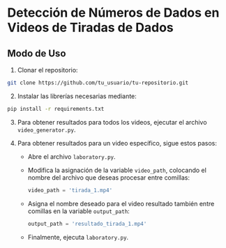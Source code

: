 # Detección de Números de Dados en Videos de Tiradas de Dados

## Modo de Uso

1. Clonar el repositorio:

```bash
git clone https://github.com/tu_usuario/tu-repositorio.git
```

2. Instalar las librerías necesarias mediante:

```bash
pip install -r requirements.txt
```

3. Para obtener resultados para todos los videos, ejecutar el archivo `video_generator.py`.

4. Para obtener resultados para un video específico, sigue estos pasos:

   - Abre el archivo `laboratory.py`.
   - Modifica la asignación de la variable `video_path`, colocando el nombre del archivo que deseas procesar entre comillas:

     ```python
     video_path = 'tirada_1.mp4'
     ```

   - Asigna el nombre deseado para el video resultado también entre comillas en la variable `output_path`:

     ```python
     output_path = 'resultado_tirada_1.mp4'
     ```

   - Finalmente, ejecuta `laboratory.py`.
